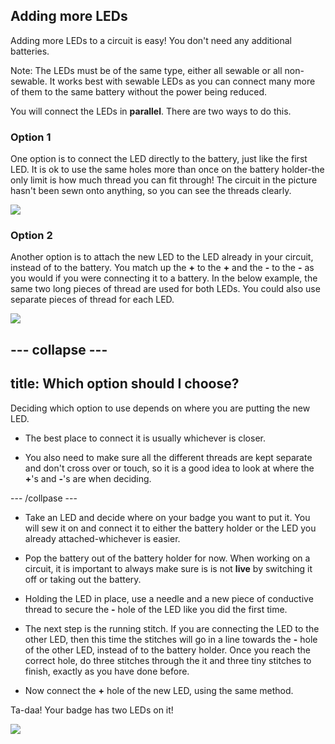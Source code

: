 ## Adding more LEDs

Adding more LEDs to a circuit is easy! You don't need any additional batteries. 
 
Note: The LEDs must be of the same type, either all sewable or all non-sewable. It works best with sewable LEDs as you can connect many more of them to the same battery without the power being reduced.
 
You will connect the LEDs in **parallel**. There are two ways to do this.

### Option 1
One option is to connect the LED directly to the battery, just like the first LED. It is ok to use the same holes more than once on the battery holder-the only limit is how much thread you can fit through! The circuit in the picture hasn't been sewn onto anything, so you can see the threads clearly.

![](/assets/more_leds_separate_120_333_650.png)

### Option 2
Another option is to attach the new LED to the LED already in your circuit, instead of to the battery. You match up the **+** to the **+** and the **-** to the **-** as you would if you were connecting it to a battery. In the below example, the same two long pieces of thread are used for both LEDs. You could also use separate pieces of thread for each LED.

![](/assets/more_leds_extended_120_225_650.png)
 
--- collapse ---
---
title: Which option should I choose?
---

Deciding which option to use depends on where you are putting the new LED. 

+ The best place to connect it is usually whichever is closer.

+ You also need to make sure all the different threads are kept separate and don't cross over or touch, so it is a good idea to look at where the **+**'s and **-**'s are when deciding.

--- /collpase ---

+ Take an LED and decide where on your badge you want to put it. You will sew it on and connect it to either the battery holder or the LED you already attached-whichever is easier.

+ Pop the battery out of the battery holder for now. When working on a circuit, it is important to always make sure is is not **live** by switching it off or taking out the battery.

+ Holding the LED in place, use a needle and a new piece of conductive thread to secure the **-** hole of the LED like you did the first time.

+ The next step is the running stitch. If you are connecting the LED to the other LED, then this time the stitches will go in a line towards the **-** hole of the other LED, instead of to the battery holder. Once you reach the correct hole, do three stitches through the it and three tiny stitches to finish, exactly as you have done before.

+ Now connect the **+** hole of the new LED, using the same method.

Ta-daa! Your badge has two LEDs on it! 

![](/assets/badge_second_led_150_106_650.png)

  


